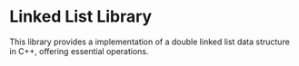 # Linked List Library 

This library provides a  implementation of a double linked list data structure in C++, offering essential operations.
